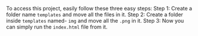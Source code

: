 To access this project, easily follow these three easy steps:
Step 1: Create a folder name `templates` and move all the files in it.
Step 2: Create a folder inside `templates` named- `img` and move all the `.png` in it.
Step 3: Now you can simply run the `index.html` file from it.
